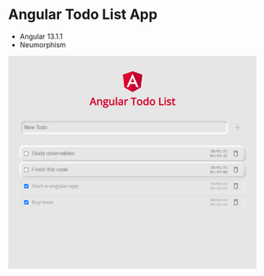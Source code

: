 # Angular Todo List App

- Angular 13.1.1
- Neumorphism

![Todo App Screenshot](./src/assets/app-screenshot.png)
